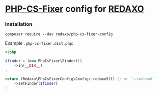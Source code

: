 # [PHP-CS-Fixer](https://github.com/PHP-CS-Fixer/PHP-CS-Fixer) config for [REDAXO](https://github.com/redaxo/redaxo)

### Installation

```
composer require --dev redaxo/php-cs-fixer-config
```

Example `.php-cs-fixer.dist.php`:

```php
<?php

$finder = (new PhpCsFixer\Finder())
    ->in(__DIR__)
;

return (Redaxo\PhpCsFixerConfig\Config::redaxo5()) // or `::redaxo6`
    ->setFinder($finder)
;

```
